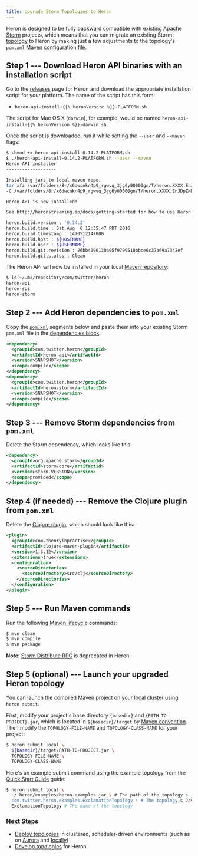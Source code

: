 ```yaml
---
title: Upgrade Storm Topologies to Heron
---
```


Heron is designed to be fully backward compatible with existing [Apache
Storm](http://storm.apache.org/index.html) projects, which means that you can
migrate an existing Storm [topology](../concepts/topologies) to Heron by making
just a few adjustments to the topology's `pom.xml` [Maven configuration
file](https://maven.apache.org/pom.html).

## Step 1 --- Download Heron API binaries with an installation script

Go to the [releases](https://github.com/twitter/heron/releases) page for Heron
and download the appropriate installation script for your platform. The name of
the script has this form:

* `heron-api-install-{{% heronVersion %}}-PLATFORM.sh`

The script for Mac OS X (`darwin`), for example, would be named
`heron-api-install-{{% heronVersion %}}-darwin.sh`.

Once the script is downloaded, run it while setting the `--user` and
`--maven` flags:

```bash
$ chmod +x heron-api-install-0.14.2-PLATFORM.sh
$ ./heron-api-install-0.14.2-PLATFORM.sh --user --maven
Heron API installer
-------------------

Installing jars to local maven repo.
tar xfz /var/folders/8r/x6dwcnkn4p9_rgwvq_3jg6y00000gn/T/heron.XXXX.EnJDpZNb/heron-api.tar.gz
-C /var/folders/8r/x6dwcnkn4p9_rgwvq_3jg6y00000gn/T/heron.XXXX.EnJDpZNb

Heron API is now installed!

See http://heronstreaming.io/docs/getting-started for how to use Heron.

heron.build.version : '0.14.2'
heron.build.time : Sat Aug  6 12:35:47 PDT 2016
heron.build.timestamp : 1470512147000
heron.build.host : ${HOSTNAME}
heron.build.user : ${USERNAME}
heron.build.git.revision : 26bb4096130a05f9799510bbce6c37a69a7342ef
heron.build.git.status : Clean
```

The Heron API will now be installed in your local [Maven
repository](https://maven.apache.org/settings.html):

```bash
$ ls ~/.m2/repository/com/twitter/heron
heron-api
heron-spi
heron-storm
```

## Step 2 --- Add Heron dependencies to  `pom.xml`

Copy the [`pom.xml`](https://maven.apache.org/pom.html) segments below and paste
them into your existing Storm `pom.xml` file in the [dependencies
block](https://maven.apache.org/pom.html#Dependencies).

```xml
<dependency>
  <groupId>com.twitter.heron</groupId>
  <artifactId>heron-api</artifactId>
  <version>SNAPSHOT</version>
  <scope>compile</scope>
</dependency>
<dependency>
  <groupId>com.twitter.heron</groupId>
  <artifactId>heron-storm</artifactId>
  <version>SNAPSHOT</version>
  <scope>compile</scope>
</dependency>
```

## Step 3 --- Remove Storm dependencies from `pom.xml`

Delete the Storm dependency, which looks like this:

```xml
<dependency>
  <groupId>org.apache.storm</groupId>
  <artifactId>storm-core</artifactId>
  <version>storm-VERSION</version>
  <scope>provided</scope>
</dependency>
```

## Step 4 (if needed) --- Remove the Clojure plugin from `pom.xml`

Delete the [Clojure plugin](https://maven.apache.org/pom.html#Plugins), which
should look like this:

```xml
<plugin>
  <groupId>com.theoryinpractise</groupId>
  <artifactId>clojure-maven-plugin</artifactId>
  <version>1.3.12</version>
  <extensions>true</extensions>
  <configuration>
    <sourceDirectories>
      <sourceDirectory>src/clj</sourceDirectory>
    </sourceDirectories>
  </configuration>
</plugin>
```

## Step 5 --- Run Maven commands

Run the following [Maven lifecycle](https://maven.apache.org/run.html) commands:

```bash
$ mvn clean
$ mvn compile
$ mvn package
```

**Note**: [Storm Distribute
RPC](http://storm.apache.org/releases/0.10.0/Distributed-RPC.html) is deprecated
in Heron.

## Step 5 (optional) --- Launch your upgraded Heron topology

You can launch the compiled Maven project on your [local
cluster](../operators/deployment/schedulers/local) using `heron submit`.

First, modify your project's base directory `{basedir}` and
`{PATH-TO-PROJECT}.jar`, which is located in `${basedir}/target` by [Maven
convention](https://maven.apache.org/guides/getting-started/). Then modify the
`TOPOLOGY-FILE-NAME` and `TOPOLOGY-CLASS-NAME` for your project:

```bash
$ heron submit local \
  ${basedir}/target/PATH-TO-PROJECT.jar \
  TOPOLOGY-FILE-NAME \
  TOPOLOGY-CLASS-NAME
```

Here's an example submit command using the example topology from the [Quick
Start Guide](../getting-started) guide:

```bash
$ heron submit local \
  ~/.heron/examples/heron-examples.jar \ # The path of the topology's jar file
  com.twitter.heron.examples.ExclamationTopology \ # The topology's Java class
  ExclamationTopology # The name of the topology
```

### Next Steps

* [Deploy topologies](../operators/deployment) in clustered, scheduler-driven
  environments (such as on [Aurora](../operators/deployment/schedulers/aurora)
  and
  [locally](../operators/deployment/schedulers/local))
* [Develop topologies](../concepts/architecture) for Heron
